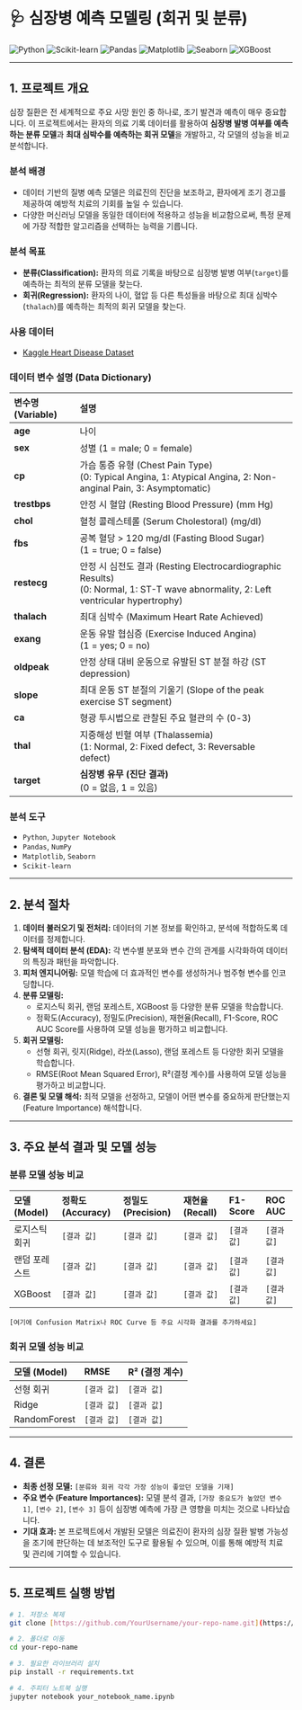 # 🩺 심장병 예측 모델링 (회귀 및 분류)

![Python](https://img.shields.io/badge/python-3.x-blue?logo=python)
![Scikit-learn](https://img.shields.io/badge/scikit--learn-1.x-orange?logo=scikit-learn)
![Pandas](https://img.shields.io/badge/pandas-2.x-blue?logo=pandas)
![Matplotlib](https://img.shields.io/badge/matplotlib-3.x-blue?logo=matplotlib)
![Seaborn](https://img.shields.io/badge/seaborn-0.x-blue?logo=seaborn)
![XGBoost](https://img.shields.io/badge/XGBoost-purple?logo=xgboost)

---

## 1. 프로젝트 개요

심장 질환은 전 세계적으로 주요 사망 원인 중 하나로, 조기 발견과 예측이 매우 중요합니다. 이 프로젝트에서는 환자의 의료 기록 데이터를 활용하여 **심장병 발병 여부를 예측하는 분류 모델**과 **최대 심박수를 예측하는 회귀 모델**을 개발하고, 각 모델의 성능을 비교 분석합니다.

### 분석 배경
- 데이터 기반의 질병 예측 모델은 의료진의 진단을 보조하고, 환자에게 조기 경고를 제공하여 예방적 치료의 기회를 높일 수 있습니다.
- 다양한 머신러닝 모델을 동일한 데이터에 적용하고 성능을 비교함으로써, 특정 문제에 가장 적합한 알고리즘을 선택하는 능력을 기릅니다.

### 분석 목표
- **분류(Classification):** 환자의 의료 기록을 바탕으로 심장병 발병 여부(`target`)를 예측하는 최적의 분류 모델을 찾는다.
- **회귀(Regression):** 환자의 나이, 혈압 등 다른 특성들을 바탕으로 최대 심박수(`thalach`)를 예측하는 최적의 회귀 모델을 찾는다.

### 사용 데이터
- [Kaggle Heart Disease Dataset](https://www.kaggle.com/datasets/redwankarimsony/heart-disease-data)

### 데이터 변수 설명 (Data Dictionary)

| 변수명 (Variable) | 설명 |
| :--- | :--- |
| **age** | 나이 |
| **sex** | 성별 (1 = male; 0 = female) |
| **cp** | 가슴 통증 유형 (Chest Pain Type) <br> (0: Typical Angina, 1: Atypical Angina, 2: Non-anginal Pain, 3: Asymptomatic) |
| **trestbps** | 안정 시 혈압 (Resting Blood Pressure) (mm Hg) |
| **chol** | 혈청 콜레스테롤 (Serum Cholestoral) (mg/dl) |
| **fbs** | 공복 혈당 > 120 mg/dl (Fasting Blood Sugar) <br> (1 = true; 0 = false) |
| **restecg** | 안정 시 심전도 결과 (Resting Electrocardiographic Results) <br> (0: Normal, 1: ST-T wave abnormality, 2: Left ventricular hypertrophy) |
| **thalach** | 최대 심박수 (Maximum Heart Rate Achieved) |
| **exang** | 운동 유발 협심증 (Exercise Induced Angina) <br> (1 = yes; 0 = no) |
| **oldpeak** | 안정 상태 대비 운동으로 유발된 ST 분절 하강 (ST depression) |
| **slope** | 최대 운동 ST 분절의 기울기 (Slope of the peak exercise ST segment) |
| **ca** | 형광 투시법으로 관찰된 주요 혈관의 수 (0-3) |
| **thal** | 지중해성 빈혈 여부 (Thalassemia) <br> (1: Normal, 2: Fixed defect, 3: Reversable defect) |
| **target** | **심장병 유무 (진단 결과)** <br> (0 = 없음, 1 = 있음) |

### 분석 도구
- `Python`, `Jupyter Notebook`
- `Pandas`, `NumPy`
- `Matplotlib`, `Seaborn`
- `Scikit-learn`

---

## 2. 분석 절차
1.  **데이터 불러오기 및 전처리:** 데이터의 기본 정보를 확인하고, 분석에 적합하도록 데이터를 정제합니다.
2.  **탐색적 데이터 분석 (EDA):** 각 변수별 분포와 변수 간의 관계를 시각화하여 데이터의 특징과 패턴을 파악합니다.
3.  **피처 엔지니어링:** 모델 학습에 더 효과적인 변수를 생성하거나 범주형 변수를 인코딩합니다.
4.  **분류 모델링:**
    - 로지스틱 회귀, 랜덤 포레스트, XGBoost 등 다양한 분류 모델을 학습합니다.
    - 정확도(Accuracy), 정밀도(Precision), 재현율(Recall), F1-Score, ROC AUC Score를 사용하여 모델 성능을 평가하고 비교합니다.
5.  **회귀 모델링:**
    - 선형 회귀, 릿지(Ridge), 라쏘(Lasso), 랜덤 포레스트 등 다양한 회귀 모델을 학습합니다.
    - RMSE(Root Mean Squared Error), R²(결정 계수)를 사용하여 모델 성능을 평가하고 비교합니다.
6.  **결론 및 모델 해석:** 최적 모델을 선정하고, 모델이 어떤 변수를 중요하게 판단했는지(Feature Importance) 해석합니다.

---

## 3. 주요 분석 결과 및 모델 성능

### 분류 모델 성능 비교

| 모델 (Model) | 정확도 (Accuracy) | 정밀도 (Precision) | 재현율 (Recall) | F1-Score | ROC AUC |
| :--- | :--- | :--- | :--- | :--- | :--- |
| 로지스틱 회귀 | `[결과 값]` | `[결과 값]` | `[결과 값]` | `[결과 값]` | `[결과 값]` |
| 랜덤 포레스트 | `[결과 값]` | `[결과 값]` | `[결과 값]` | `[결과 값]` | `[결과 값]` |
| XGBoost | `[결과 값]` | `[결과 값]` | `[결과 값]` | `[결과 값]` | `[결과 값]` |

`[여기에 Confusion Matrix나 ROC Curve 등 주요 시각화 결과를 추가하세요]`

### 회귀 모델 성능 비교

| 모델 (Model) | RMSE | R² (결정 계수) |
| :--- | :--- | :--- |
| 선형 회귀 | `[결과 값]` | `[결과 값]` |
| Ridge | `[결과 값]` | `[결과 값]` |
| RandomForest | `[결과 값]` | `[결과 값]` |

---

## 4. 결론

- **최종 선정 모델:** `[분류와 회귀 각각 가장 성능이 좋았던 모델을 기재]`
- **주요 변수 (Feature Importances):** 모델 분석 결과, `[가장 중요도가 높았던 변수 1]`, `[변수 2]`, `[변수 3]` 등이 심장병 예측에 가장 큰 영향을 미치는 것으로 나타났습니다.
- **기대 효과:** 본 프로젝트에서 개발된 모델은 의료진이 환자의 심장 질환 발병 가능성을 조기에 판단하는 데 보조적인 도구로 활용될 수 있으며, 이를 통해 예방적 치료 및 관리에 기여할 수 있습니다.

---

## 5. 프로젝트 실행 방법

```bash
# 1. 저장소 복제
git clone [https://github.com/YourUsername/your-repo-name.git](https://github.com/YourUsername/your-repo-name.git)

# 2. 폴더로 이동
cd your-repo-name

# 3. 필요한 라이브러리 설치
pip install -r requirements.txt

# 4. 주피터 노트북 실행
jupyter notebook your_notebook_name.ipynb
